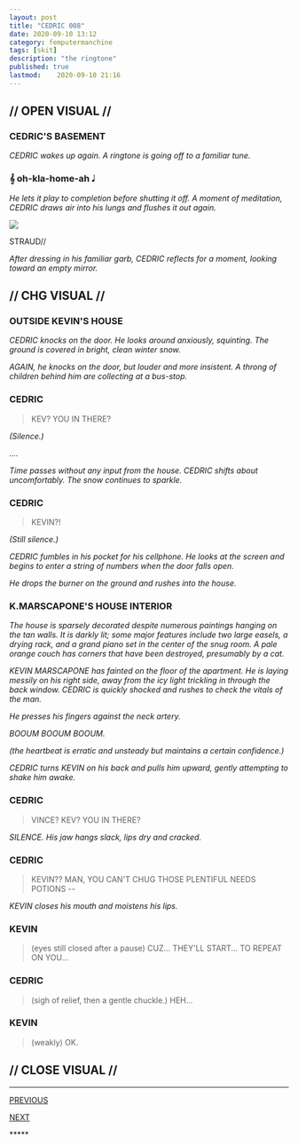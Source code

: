 ```yaml
---
layout: post
title: "CEDRIC 008"
date: 2020-09-10 13:12
category: femputermanchine
tags: [skit]
description: "the ringtone"
published: true
lastmod:	2020-09-10 21:16
---
```

[//]: # ( 9/10/20  -added)

## // OPEN VISUAL // ##

### CEDRIC'S BASEMENT ###

<i>CEDRIC wakes up again. A ringtone is going off to a familiar tune. </i>

### &#119070; oh-kla-home-ah &#119135; ###

<i>He lets it play to completion before shutting it off. A moment of meditation, CEDRIC draws air into his lungs and flushes it out again.</i>

<div class="chat-box">
<img src="{{ site.url }}/assets/tb/straud-fine.jpg" class="chat-portrait" />
<p class="ppl-sez">STRAUD//</p>
</div>

<i>After dressing in his familiar garb, CEDRIC reflects for a moment, looking toward an empty mirror.</i>

## // CHG VISUAL // ##

### OUTSIDE KEVIN'S HOUSE ###

<i>CEDRIC knocks on the door. He looks around anxiously, squinting. The ground is covered in bright, clean winter snow. </i>

<i>AGAIN, he knocks on the door, but louder and more insistent. A throng of children behind him are collecting at a bus-stop.</i>

### CEDRIC ###

> KEV? YOU IN THERE?

<i>(Silence.)</i>

<i>....</i>

<i>Time passes without any input from the house. CEDRIC shifts about uncomfortably. The snow continues to sparkle. </i>

### CEDRIC ###

> KEVIN?! 

<i>(Still silence.) </i>

<i>CEDRIC fumbles in his pocket for his cellphone. He looks at the screen and begins to enter a string of numbers when the door falls open. </i>

<i>He drops the burner on the ground and rushes into the house. </i>

### K.MARSCAPONE'S HOUSE INTERIOR ###

<i>The house is sparsely decorated despite numerous paintings hanging on the tan walls. It is darkly lit; some major features include two large easels, a drying rack, and a grand piano set in the center of the snug room. A pale orange couch has corners that have been destroyed, presumably by a cat. </i>

<i>KEVIN MARSCAPONE has fainted on the floor of the apartment. He is laying messily on his right side, away from the icy light trickling in through the back window. CEDRIC is quickly shocked and rushes to check the vitals of the man.</i>

<i>He presses his fingers against the neck artery. </i>

<i>BOOUM BOOUM BOOUM. </i>

<i>(the heartbeat is erratic and unsteady but maintains a certain confidence.) </i>

<i>CEDRIC turns KEVIN on his back and pulls him upward, gently attempting to shake him awake. </i>

### CEDRIC ###

> VINCE? KEV? YOU IN THERE?

<i>SILENCE. His jaw hangs slack, lips dry and cracked. </i>

### CEDRIC ###

> KEVIN?? MAN, YOU CAN'T CHUG THOSE PLENTIFUL NEEDS POTIONS --

<i>KEVIN closes his mouth and moistens his lips.</i>

### KEVIN ###

> (eyes still closed after a pause) CUZ... THEY'LL START... TO REPEAT ON YOU...

### CEDRIC ###

> (sigh of relief, then a gentle chuckle.) HEH...

### KEVIN ###

> (weakly) OK.

## // CLOSE VISUAL // ##


*****
<div class="fpmc-nav">

<span class="fpmc-nav-prev"><a href="{{ 'cedric-vii' | prepend: site.baseurl }}">PREVIOUS</a></span> 

<span class="fpmc-nav-next"><a href="{{ 'kevin-xi' | prepend: site.baseurl }}">NEXT</a></span> 



</div>
*****

